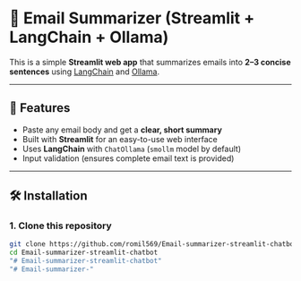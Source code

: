 # 📧 Email Summarizer (Streamlit + LangChain + Ollama)

This is a simple **Streamlit web app** that summarizes emails into **2–3 concise sentences** using [LangChain](https://www.langchain.com/) and [Ollama](https://ollama.com/).

---

## 🚀 Features
- Paste any email body and get a **clear, short summary**
- Built with **Streamlit** for an easy-to-use web interface
- Uses **LangChain** with `ChatOllama` (`smollm` model by default)
- Input validation (ensures complete email text is provided)

---

## 🛠️ Installation

### 1. Clone this repository
```bash
git clone https://github.com/romil569/Email-summarizer-streamlit-chatbot.git
cd Email-summarizer-streamlit-chatbot
"# Email-summarizer-streamlit-chatbot" 
"# Email-summarizer-" 
